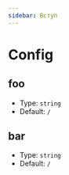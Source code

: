 ```yaml
---
sidebar: Вступ
---
```


# Config

## foo

- Type: `string`
- Default: `/`

## bar

- Type: `string`
- Default: `/`
